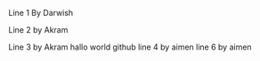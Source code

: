 Line 1 By Darwish

Line 2 by Akram

Line 3 by Akram
hallo world github
line 4 by aimen
line 6 by aimen
